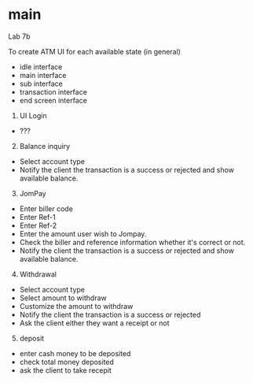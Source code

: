 # main
Lab 7b

To create ATM UI for each available state (in general)
- idle interface
- main interface
- sub interface
- transaction interface
- end screen interface

1. UI Login
- ???

2. Balance inquiry
- Select account type
- Notify the client the transaction is a success or rejected and show available balance.

3. JomPay
- Enter biller code
- Enter Ref-1
- Enter Ref-2
- Enter the amount user wish to Jompay.
- Check the biller and reference information whether it's correct or not.
- Notify the client the transaction is a success or rejected and show available balance.

4. Withdrawal
- Select account type
- Select amount to withdraw
- Customize the amount to withdraw
- Notify the client the transaction is a success or rejected
- Ask the client either they want a receipt or not

5. deposit
- enter cash money to be deposited
- check total money deposited
- ask the client to take recepit
